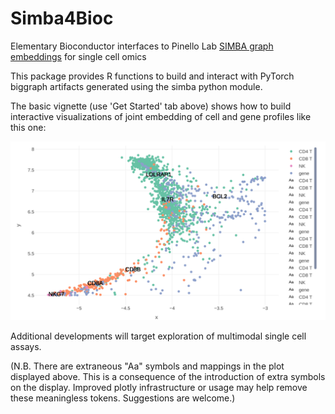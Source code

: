 # Simba4Bioc
Elementary Bioconductor interfaces to Pinello Lab [SIMBA graph embeddings](https://www.nature.com/articles/s41592-023-01899-8) for single cell omics

This package provides R functions to build and interact with
PyTorch biggraph artifacts generated using the simba
python module.

The basic vignette (use 'Get Started' tab above) 
shows how to build interactive visualizations
of joint embedding of cell and gene profiles like this one:

![plotly snapshot](man/figures/simppl.png)

Additional developments will target exploration of multimodal
single cell assays.

(N.B.  There are extraneous "Aa" symbols and mappings in the
plot displayed above.  This is a consequence of the introduction
of extra symbols on the display.  Improved plotly infrastructure
or usage may help remove these meaningless tokens.  Suggestions
are welcome.)
